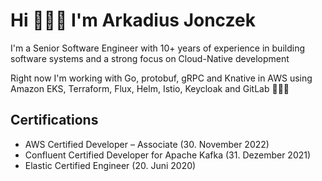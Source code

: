 # Hi 🙋🏻‍♂️ I'm Arkadius Jonczek

I'm a Senior Software Engineer with 10+ years of experience in building software systems and a strong focus on Cloud-Native development

Right now I'm working with Go, protobuf, gRPC and Knative in AWS using Amazon EKS, Terraform, Flux, Helm, Istio, Keycloak and GitLab 👨🏻‍💻

## Certifications

- AWS Certified Developer – Associate (30. November 2022)
- Confluent Certified Developer for Apache Kafka (31. Dezember 2021)
- Elastic Certified Engineer (20. Juni 2020)

<!--
**arkadiusjonczek/arkadiusjonczek** is a ✨ _special_ ✨ repository because its `README.md` (this file) appears on your GitHub profile.

Here are some ideas to get you started:

- 🔭 I’m currently working on ...
- 🌱 I’m currently learning ...
- 👯 I’m looking to collaborate on ...
- 🤔 I’m looking for help with ...
- 💬 Ask me about ...
- 📫 How to reach me: ...
- 😄 Pronouns: ...
- ⚡ Fun fact: ...
-->
